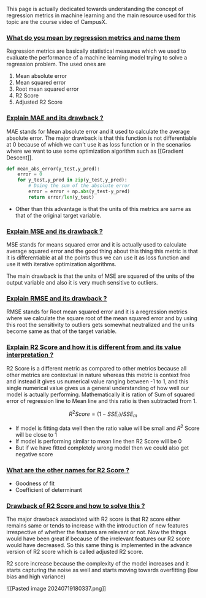 This page is actually dedicated towards understanding the concept of regression metrics in machine learning and the main resource used for this topic are the course video of CampusX.

### [What do you mean by regression metrics and name them](#)

Regression metrics are basically statistical measures which we used to evaluate the performance of a machine learning model trying to solve a regression problem. The used ones are

1. Mean absolute error
2. Mean squared error
3. Root mean squared error
4. R2 Score
5. Adjusted R2 Score

### [Explain MAE and its drawback ?](#) 

MAE stands for Mean absolute error and it used to calculate the average absolute error. The major drawback is that this function is not differentiable at 0 because of which we can't use it as loss function or in the scenarios where we want to use some optimization algorithm such as [[Gradient Descent]].

```python
def mean_abs_error(y_test,y_pred):
	error = 0
    for y_test,y_pred in zip(y_test,y_pred):
    	# Doing the sum of the absolute error
        error = error + np.abs(y_test-y_pred)
        return error/len(y_test)
```

- Other than this advantage is that the units of this metrics are same as that of the original target variable.

### [Explain MSE and its drawback ?](#) 

MSE stands for means squared error and it is actually used to calculate average squared error and the good thing about this thing this metric is that it is differentiable at all the points thus we can use it as loss function and use it with iterative optimization algorithms.

The main drawback is that the units of MSE are squared of the units of the output variable and also it is very much sensitive to outliers.

### [Explain RMSE and its drawback ?](#) 

RMSE stands for Root mean squared error and it is a regression metrics where we calculate the square root of the mean squared error and by using this root the sensitivity to outliers gets somewhat neutralized and the units become same as that of the target variable.

### [Explain R2 Score and how it is different from and its value interpretation ?](#)  

R2 Score is a different metric as compared to other metrics because all other metrics are contextual in nature whereas this metric is context free and instead it gives us numerical value ranging between -1 to 1, and this single numerical value gives us a general understanding of how well our model is actually performing. Mathematically it is ration of Sum of squared error of regression line to Mean line and this ratio is then subtracted from 1.

$$ R^2 Score = (1-SSE_r)/SSE_m $$

- If model is fitting data well then the ratio value will be small and $R^2$ Score will be close to 1
- If model is performing similar to mean line then R2 Score will be 0
- But if we have fitted completely wrong model then we could also get negative score

### [What are the other names for R2 Score ?](#)

- Goodness of fit
- Coefficient of determinant

### [Drawback of R2 Score and how to solve this ?](#) 

The major drawback associated with R2 score is that R2 score either remains same or tends to increase with the introduction of new features irrespective of whether the features are relevant or not. Now the things would have been great if because of the irrelevant features our R2 score would have decreased. So this same thing is implemented in the advance version of R2 score which is called adjusted R2 score.

R2 score increase because the complexity of the model increases and it starts capturing the noise as well and starts moving towards overfitting (low bias and high variance)

![[Pasted image 20240719180337.png]]

